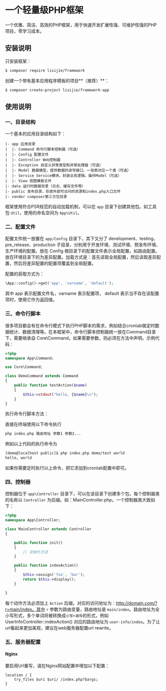 # 一个轻量级PHP框架 #

一个优雅、简洁、高效的PHP框架，用于快速开发扩展性强、可维护性强的PHP项目，零学习成本。

## 安装说明

只安装框架：

```bash
$ composer require lisijie/framework
```

创建一个带有基本应用程序模板的项目**（推荐）**：

```bash
$ composer create-project lisijie/framework-app
```

## 使用说明

### 一、目录结构

一个基本的应用目录结构如下：

	|- app 应用目录
	|  |- Command 命令行脚本控制器（可选）
	|  |- Config 配置文件
	|  |- Controller Web控制器
	|  |- Exception 自定义异常类型和异常处理器（可选）
	|  |- Model 数据模型，提供数据的读写接口，一张表对应一个类（可选）
	|  |- Service Service模块，封装业务逻辑，操作Model（可选）
	|  |- View 视图模板文件
	|- data 运行时数据目录（日志、缓存文件等）
	|- public 发布目录，存放外部可访问的资源和index.php入口文件
	|- vendor composer第三方包目录

框架使用符合PSR规范的自动加载机制，可以在 `app` 目录下创建其他包。如工具包 `Util`，使用的命名空间为 `App\Util`。

### 二、配置文件

配置文件统一放置在 `app/Config` 目录下，其下又分了 development、testing、pre_release、production 子目录，分别用于开发环境、测试环境、预发布环境、生产环境的配置。放在 Config 根目录下的配置文件表示全局配置，如路由配置。放在环境目录下的为差异配置。加载方式是：首先读取全局配置，然后读取差异配置，然后将差异配置的配置项覆盖到全局配置。

配置的获取方式为：

```php
\App::config()->get('app', 'varname', 'default');
```

其中 app 表示配置文件名，varname 表示配置项， default 表示当不存在该配置项时，使用它作为返回值。

### 三、命令行脚本

很多项目都会有在命令行模式下执行PHP脚本的需求，例如结合crontab做定时数据统计、数据清理等。在本框架中，命令行脚本控制器统一放在Command目录下，需要继承自 Core\Command，如果需要参数，则必须在方法中声明。示例代码：

```php
<?php
namespace App\Command;

use Core\Command;

class DemoCommand extends Command
{
    public function testAction($name)
    {
        $this->stdout("hello, {$name}\n");
    }
}
```

执行命令行脚本方法：

直接在终端使用以下命令执行 

```bash
php index.php 路由地址 参数1 参数2... 
```

例如以上代码的执行命令为

```Bash
[demo@localhost public]$ php index.php demo/test world
hello, world
```

如果你需要定时执行以上命令，把它添加到crontab配置中即可。

### 四、控制器

控制器位于 `app\Controller` 目录下，可以在该目录下创建多个包，每个控制器类的名称以 `Controller` 为后缀。如：MainController.php。一个控制器类大致如下：

```php
<?php
namespace App\Controller;

class MainController extends Controller
{

    public function init()
    {
        // 初始化方法
    }

    public function indexAction()
    {
        $this->assign('foo', 'bar');
        return $this->display();
    }

}
```

每个动作方法必须加上 `Action` 后缀。对应的访问地址为：http://domain.com/?r=main/index。其中 `r` 参数为路由变量，路由地址是 `main/index`。路由地址为全小写形式，多个单词将被转换成`小写+减号`的形式，例如 UserInfoController::indexAction() 对应的路由地址为 `user-info/index`。为了让url看起来更加美观，建议在web服务器配置url rewrite。


### 五、服务器配置

#### Nginx

要启用Url重写，请在Nginx网站配置中增加以下配置：

	location / {
	    try_files $uri $uri/ /index.php?$args;
	}

